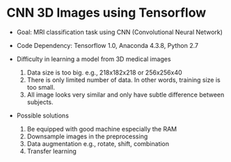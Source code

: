 # CNN 3D Images using Tensorflow

* Goal: MRI classification task using CNN (Convolutional Neural Network)

* Code Dependency: Tensorflow 1.0, Anaconda 4.3.8, Python 2.7

* Difficulty in learning a model from 3D medical images
  1. Data size is too big. e.g., 218x182x218 or 256x256x40
  2. There is only limited number of data. In other words, training size is too small.
  3. All image looks very similar and only have subtle difference between subjects. 

* Possible solutions
  1. Be equipped with good machine especially the RAM
  2. Downsample images in the preprocessing
  3. Data augmentation e.g., rotate, shift, combination
  4. Transfer learning
